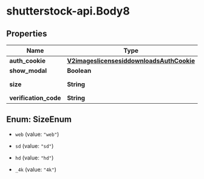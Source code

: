 # shutterstock-api.Body8

## Properties
Name | Type | Description | Notes
------------ | ------------- | ------------- | -------------
**auth_cookie** | [**V2imageslicensesiddownloadsAuthCookie**](V2imageslicensesiddownloadsAuthCookie.md) |  | [optional] 
**show_modal** | **Boolean** | (Deprecated) | [optional] 
**size** | **String** | Size of the video | [optional] 
**verification_code** | **String** | (Deprecated) | [optional] 


<a name="SizeEnum"></a>
## Enum: SizeEnum


* `web` (value: `"web"`)

* `sd` (value: `"sd"`)

* `hd` (value: `"hd"`)

* `_4k` (value: `"4k"`)




